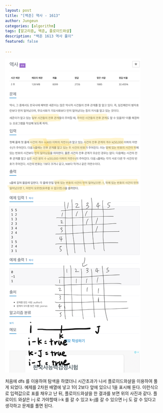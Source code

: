 ```yaml
---
layout: post
title: "[백준] 역사 - 1613"
author: Jungeun
categories: [algorithm]
tags: [알고리즘, 백준, 플로이드와샬]
description: "백준 1613 역사 풀이"
featured: false

---
```


![1507](/assets/images/boj/1613_boj.png)

처음에 dfs 를 이용하여 탐색을 하였더니 시간초과가 나서 플로이드와샬을 이용하여 풀게 되었다. 예제를 2차원 배열에 넣고 1이 2보다 앞에 있으니 1을 표시해 둔다. 이런식으로 입력값으로 표를 채우고 난 뒤, 플로이드와샬을 한 결과를 보면 위의 사진과 같다. 플로이드 와샬은 i-j 로 가야할때  i-k 를 갈 수 있고 k-j를 갈 수 있으면 i-j 도 갈 수 있다고 생각하고 문제를 풀면 된다. 

<script src="https://gist.github.com/JungeunKwon/8082ad24cfab8639047358823e375d1b.js"></script>

